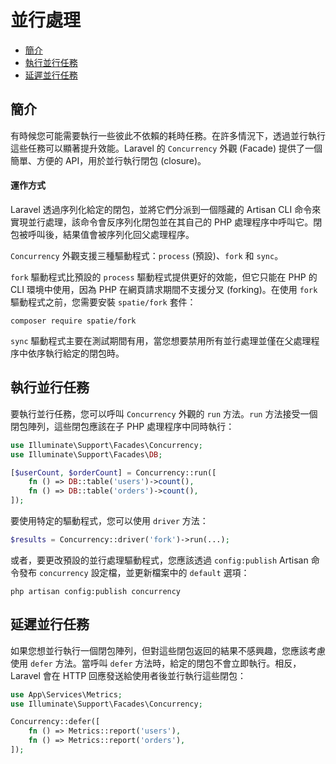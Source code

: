 # 並行處理

- [簡介](#introduction)
- [執行並行任務](#running-concurrent-tasks)
- [延遲並行任務](#deferring-concurrent-tasks)

<a name="introduction"></a>
## 簡介

有時候您可能需要執行一些彼此不依賴的耗時任務。在許多情況下，透過並行執行這些任務可以顯著提升效能。Laravel 的 `Concurrency` 外觀 (Facade) 提供了一個簡單、方便的 API，用於並行執行閉包 (closure)。

<a name="how-it-works"></a>
#### 運作方式

Laravel 透過序列化給定的閉包，並將它們分派到一個隱藏的 Artisan CLI 命令來實現並行處理，該命令會反序列化閉包並在其自己的 PHP 處理程序中呼叫它。閉包被呼叫後，結果值會被序列化回父處理程序。

`Concurrency` 外觀支援三種驅動程式：`process` (預設)、`fork` 和 `sync`。

`fork` 驅動程式比預設的 `process` 驅動程式提供更好的效能，但它只能在 PHP 的 CLI 環境中使用，因為 PHP 在網頁請求期間不支援分叉 (forking)。在使用 `fork` 驅動程式之前，您需要安裝 `spatie/fork` 套件：

```shell
composer require spatie/fork
```

`sync` 驅動程式主要在測試期間有用，當您想要禁用所有並行處理並僅在父處理程序中依序執行給定的閉包時。

<a name="running-concurrent-tasks"></a>
## 執行並行任務

要執行並行任務，您可以呼叫 `Concurrency` 外觀的 `run` 方法。`run` 方法接受一個閉包陣列，這些閉包應該在子 PHP 處理程序中同時執行：

```php
use Illuminate\Support\Facades\Concurrency;
use Illuminate\Support\Facades\DB;

[$userCount, $orderCount] = Concurrency::run([
    fn () => DB::table('users')->count(),
    fn () => DB::table('orders')->count(),
]);
```

要使用特定的驅動程式，您可以使用 `driver` 方法：

```php
$results = Concurrency::driver('fork')->run(...);
```

或者，要更改預設的並行處理驅動程式，您應該透過 `config:publish` Artisan 命令發布 `concurrency` 設定檔，並更新檔案中的 `default` 選項：

```shell
php artisan config:publish concurrency
```

<a name="deferring-concurrent-tasks"></a>
## 延遲並行任務

如果您想並行執行一個閉包陣列，但對這些閉包返回的結果不感興趣，您應該考慮使用 `defer` 方法。當呼叫 `defer` 方法時，給定的閉包不會立即執行。相反，Laravel 會在 HTTP 回應發送給使用者後並行執行這些閉包：

```php
use App\Services\Metrics;
use Illuminate\Support\Facades\Concurrency;

Concurrency::defer([
    fn () => Metrics::report('users'),
    fn () => Metrics::report('orders'),
]);
```

